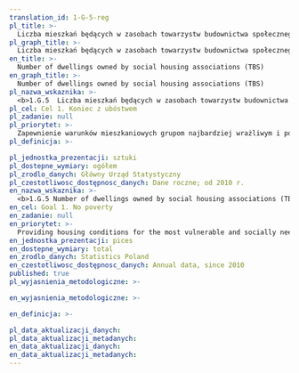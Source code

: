 ```yaml
---
translation_id: 1-G-5-reg
pl_title: >-
  Liczba mieszkań będących w zasobach towarzystw budownictwa społecznego (TBS)
pl_graph_title: >-
  Liczba mieszkań będących w zasobach towarzystw budownictwa społecznego (TBS)
en_title: >-
  Number of dwellings owned by social housing associations (TBS)
en_graph_title: >-
  Number of dwellings owned by social housing associations (TBS)
pl_nazwa_wskaznika: >-
  <b>1.G.5  Liczba mieszkań będących w zasobach towarzystw budownictwa społecznego (TBS)</b>
pl_cel: Cel 1. Koniec z ubóstwem
pl_zadanie: null
pl_priorytet: >-
  Zapewnienie warunków mieszkaniowych grupom najbardziej wrażliwym i potrzebującym społecznie
pl_definicja: >-

pl_jednostka_prezentacji: sztuki
pl_dostepne_wymiary: ogółem
pl_zrodlo_danych: Główny Urząd Statystyczny
pl_czestotliwosc_dostępnosc_danych: Dane roczne; od 2010 r.
en_nazwa_wskaznika: >-
  <b>1.G.5 Number of dwellings owned by social housing associations (TBS)</b>
en_cel: Goal 1. No poverty
en_zadanie: null
en_priorytet: >-
  Providing housing conditions for the most vulnerable and socially needy groups
en_jednostka_prezentacji: pices
en_dostepne_wymiary: total
en_zrodlo_danych: Statistics Poland
en_czestotliwosc_dostępnosc_danych: Annual data, since 2010
published: true
pl_wyjasnienia_metodologiczne: >-

en_wyjasnienia_metodologiczne: >-

en_definicja: >-

pl_data_aktualizacji_danych:
pl_data_aktualizacji_metadanych:
en_data_aktualizacji_danych:
en_data_aktualizacji_metadanych:
---
```

